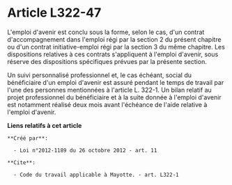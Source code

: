 # Article L322-47

L'emploi d'avenir est conclu sous la forme, selon le cas, d'un contrat d'accompagnement dans l'emploi régi par la section 2
du présent chapitre ou d'un contrat initiative-emploi régi par la section 3 du même chapitre. Les dispositions relatives à
ces contrats s'appliquent à l'emploi d'avenir, sous réserve des dispositions spécifiques prévues par la présente section. 

Un suivi personnalisé professionnel et, le cas échéant, social du bénéficiaire d'un emploi d'avenir est assuré pendant le
temps de travail par l'une des personnes mentionnées à l'article L. 322-1. Un bilan relatif au projet professionnel du
bénéficiaire et à la suite donnée à l'emploi d'avenir est notamment réalisé deux mois avant l'échéance de l'aide relative à
l'emploi d'avenir.

**Liens relatifs à cet article**

	**Créé par**:

	  - Loi n°2012-1189 du 26 octobre 2012 - art. 11

	**Cite**:

	  - Code du travail applicable à Mayotte. - art. L322-1
